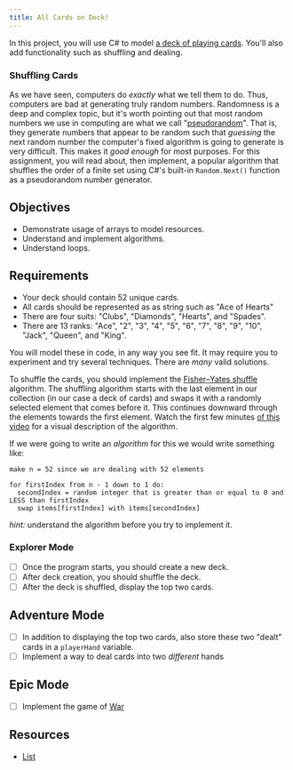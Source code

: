```yaml
---
title: All Cards on Deck!
---
```


In this project, you will use C# to model
[a deck of playing cards](https://en.wikipedia.org/wiki/standard_52-card_deck).
You'll also add functionality such as shuffling and dealing.

### Shuffling Cards

As we have seen, computers do _exactly_ what we tell them to do. Thus, computers
are bad at generating truly random numbers. Randomness is a deep and complex
topic, but it's worth pointing out that most random numbers we use in computing
are what we call
"[pseudorandom](https://en.wikipedia.org/wiki/pseudorandomness)". That is, they
generate numbers that appear to be random such that _guessing_ the next random
number the computer's fixed algorithm is going to generate is very difficult.
This makes it _good enough_ for most purposes. For this assignment, you will
read about, then implement, a popular algorithm that shuffles the order of a
finite set using C#'s built-in `Random.Next()` function as a pseudorandom number
generator.

## Objectives

- Demonstrate usage of arrays to model resources.
- Understand and implement algorithms.
- Understand loops.

## Requirements

- Your deck should contain 52 unique cards.
- All cards should be represented as as string such as "Ace of Hearts"
- There are four suits: "Clubs", "Diamonds", "Hearts", and "Spades".
- There are 13 ranks: "Ace", "2", "3", "4", "5", "6", "7", "8", "9", "10",
  "Jack", "Queen", and "King".

You will model these in code, in any way you see fit. It may require you to
experiment and try several techniques. There are _many_ valid solutions.

To shuffle the cards, you should implement the
[Fisher–Yates shuffle](https://en.wikipedia.org/wiki/Fisher%E2%80%93Yates_shuffle)
algorithm. The shuffling algorithm starts with the last element in our
collection (in our case a deck of cards) and swaps it with a randomly selected
element that comes before it. This continues downward through the elements
towards the first element. Watch the first few minutes
[of this video](https://www.youtube.com/watch?v=tLxBwSL3lPQ) for a visual
description of the algorithm.

If we were going to write an _algorithm_ for this we would write something like:

```
make n = 52 since we are dealing with 52 elements

for firstIndex from n - 1 down to 1 do:
  secondIndex = random integer that is greater than or equal to 0 and LESS than firstIndex
  swap items[firstIndex] with items[secondIndex]
```

_hint:_ understand the algorithm before you try to implement it.

### Explorer Mode

- [ ] Once the program starts, you should create a new deck.
- [ ] After deck creation, you should shuffle the deck.
- [ ] After the deck is shuffled, display the top two cards.

## Adventure Mode

- [ ] In addition to displaying the top two cards, also store these two "dealt"
      cards in a `playerHand` variable.
- [ ] Implement a way to deal cards into two _different_ hands

## Epic Mode

- [ ] Implement the game of [War][1]

[1]: https://en.wikipedia.org/wiki/War_(card_game)

## Resources

- [List](https://docs.microsoft.com/en-us/dotnet/api/system.collections.generic.list-1?view=netcore-3.1)
